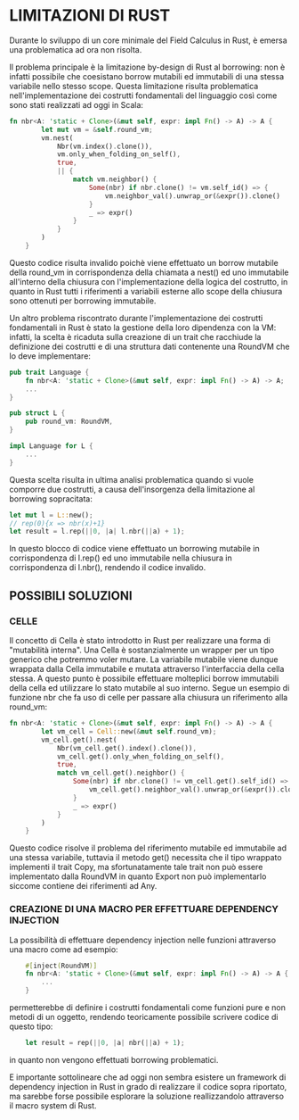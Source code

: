 # LIMITAZIONI DI RUST

Durante lo sviluppo di un core minimale del Field Calculus in Rust, è emersa una problematica ad ora non risolta.

Il problema principale è la limitazione by-design di Rust al borrowing: non è infatti possibile che coesistano borrow mutabili ed immutabili di una stessa variabile nello stesso scope. Questa limitazione risulta problematica nell'implementazione dei costrutti fondamentali del linguaggio così come sono stati realizzati ad oggi in Scala:

```rust
fn nbr<A: 'static + Clone>(&mut self, expr: impl Fn() -> A) -> A {
        let mut vm = &self.round_vm;
        vm.nest(
            Nbr(vm.index().clone()),
            vm.only_when_folding_on_self(),
            true,
            || {
                match vm.neighbor() {
                    Some(nbr) if nbr.clone() != vm.self_id() => {
                        vm.neighbor_val().unwrap_or(&expr()).clone()
                    }
                    _ => expr()
                }
            }
        )
    }
```

Questo codice risulta invalido poichè viene effettuato un borrow mutabile della round_vm in corrispondenza della chiamata a nest() ed uno immutabile all'interno della chiusura con l'implementazione della logica del costrutto, in quanto in Rust tutti i riferimenti a variabili esterne allo scope della chiusura sono ottenuti per borrowing immutabile.

Un altro problema riscontrato durante l'implementazione dei costrutti fondamentali in Rust è stato la gestione della loro dipendenza con la VM: infatti, la scelta è ricaduta sulla creazione di un trait che racchiude la definizione dei costrutti e di una struttura dati contenente una RoundVM che lo deve implementare:

```rust
pub trait Language {
    fn nbr<A: 'static + Clone>(&mut self, expr: impl Fn() -> A) -> A;
    ...
}

pub struct L {
    pub round_vm: RoundVM,
}

impl Language for L {
    ...
}
```

Questa scelta risulta in ultima analisi problematica quando si vuole comporre due costrutti, a causa dell'insorgenza della limitazione al borrowing sopracitata:

```rust
let mut l = L::new();
// rep(0){x => nbr(x)+1}
let result = l.rep(||0, |a| l.nbr(||a) + 1);
```
In questo blocco di codice viene effettuato un borrowing mutabile in corrispondenza di l.rep() ed uno immutabile nella chiusura in corrispondenza di l.nbr(), rendendo il codice invalido.

## POSSIBILI SOLUZIONI

### CELLE
Il concetto di Cella è stato introdotto in Rust per realizzare una forma di "mutabilità interna". Una Cella è sostanzialmente un wrapper per un tipo generico che potremmo voler mutare. La variabile mutabile viene dunque wrappata dalla Cella immutabile e mutata attraverso l'interfaccia della cella stessa. A questo punto è possibile effettuare molteplici borrow immutabili della cella ed utilizzare lo stato mutabile al suo interno. Segue un esempio di funzione nbr che fa uso di celle per passare alla chiusura un riferimento alla round_vm:

```rust
fn nbr<A: 'static + Clone>(&mut self, expr: impl Fn() -> A) -> A {
        let vm_cell = Cell::new(&mut self.round_vm);
        vm_cell.get().nest(
            Nbr(vm_cell.get().index().clone()),
            vm_cell.get().only_when_folding_on_self(),
            true,
            match vm_cell.get().neighbor() {
                Some(nbr) if nbr.clone() != vm_cell.get().self_id() => {
                    vm_cell.get().neighbor_val().unwrap_or(&expr()).clone()
                }
                _ => expr()
            }
        )
    }
```

Questo codice risolve il problema del riferimento mutabile ed immutabile ad una stessa variabile, tuttavia il metodo get() necessita che il tipo wrappato implementi il trait Copy, ma sfortunatamente tale trait non può essere implementato dalla RoundVM in quanto Export non può implementarlo siccome contiene dei riferimenti ad Any.

### CREAZIONE DI UNA MACRO PER EFFETTUARE DEPENDENCY INJECTION

La possibilità di effettuare dependency injection nelle funzioni attraverso una macro come ad esempio:

```rust
    #[inject(RoundVM)]
    fn nbr<A: 'static + Clone>(&mut self, expr: impl Fn() -> A) -> A {
        ...
    }
```
permetterebbe di definire i costrutti fondamentali come funzioni pure e non metodi di un oggetto, rendendo teoricamente possibile scrivere codice di questo tipo:

```rust
    let result = rep(||0, |a| nbr(||a) + 1);
```

in quanto non vengono effettuati borrowing problematici.

E importante sottolineare che ad oggi non sembra esistere un framework di dependency injection in Rust in grado di realizzare il codice sopra riportato, ma sarebbe forse possibile esplorare la soluzione reallizzandolo attraverso il macro system di Rust.